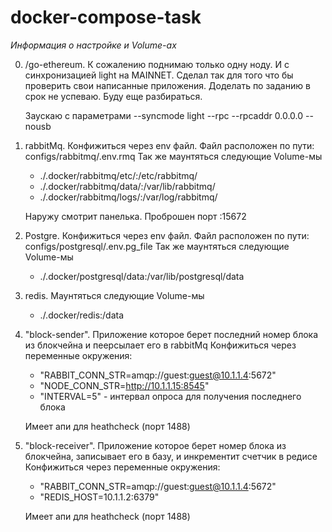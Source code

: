 # docker-compose-task

*Информация о настройке и Volume-ах*

0) /go-ethereum. К сожалению поднимаю только одну ноду. И с синхронизацией light на MAINNET.
Сделал так для того что бы проверить свои написанные приложения. Доделать по заданию в срок не успеваю. Буду еще разбираться.

      Заускаю с параметрами --syncmode light --rpc --rpcaddr 0.0.0.0 --nousb

1) rabbitMq. Конфижиться через env файл. Файл расположен по пути: configs/rabbitmq/.env.rmq
Так же маунтяться следующие Volume-мы
      - ./.docker/rabbitmq/etc/:/etc/rabbitmq/
      - ./.docker/rabbitmq/data/:/var/lib/rabbitmq/
      - ./.docker/rabbitmq/logs/:/var/log/rabbitmq/

      Наружу смотрит панелька. Проброшен порт :15672 

2) Postgre. Конфижиться через env файл. Файл расположен по пути: configs/postgresql/.env.pg_file 
Так же маунтяться следующие Volume-мы
      - ./.docker/postgresql/data:/var/lib/postgresql/data

3) redis. Маунтяться следующие Volume-мы
      - ./.docker/redis:/data

4) "block-sender". Приложение которое берет последний номер блока из блокчейна и пеерсылает его в rabbitMq
Конфижиться через переменные окружения:
      - "RABBIT_CONN_STR=amqp://guest:guest@10.1.1.4:5672"
      - "NODE_CONN_STR=http://10.1.1.15:8545"
      - "INTERVAL=5" - интервал опроса для получения последнего блока

      Имеет апи для heathcheck (порт 1488)

5) "block-receiver". Приложение которое берет номер блока из блокчейна, записывает его в базу, и инкрементит счетчик в редисе
Конфижиться через переменные окружения:
      - "RABBIT_CONN_STR=amqp://guest:guest@10.1.1.4:5672"
      - "REDIS_HOST=10.1.1.2:6379"

      Имеет апи для heathcheck (порт 1488)
